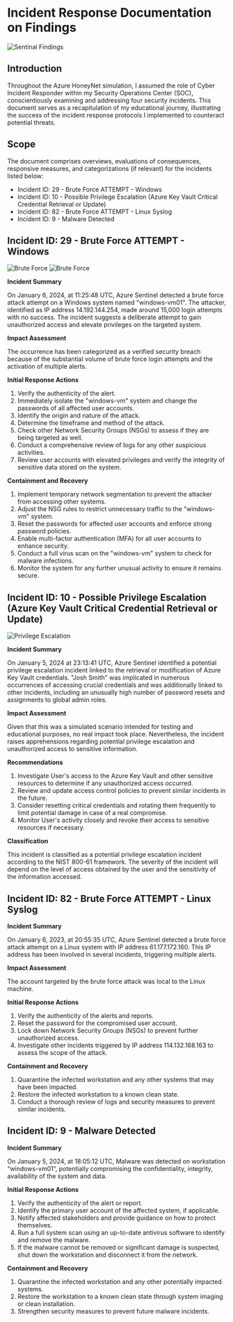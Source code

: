 # Incident Response Documentation on Findings
![Sentinal Findings](https://github.com/asuleman-cyber/Security-Incident-Response/assets/43348989/d2fa887b-1f8a-4f62-b80e-de8b0762ecd5)

## Introduction
Throughout the Azure HoneyNet simulation, I assumed the role of Cyber Incident Responder within my Security Operations Center (SOC), conscientiously examining and addressing four security incidents. This document serves as a recapitulation of my educational journey, illustrating the success of the incident response protocols I implemented to counteract potential threats.

## Scope
The document comprises overviews, evaluations of consequences, responsive measures, and categorizations (if relevant) for the incidents listed below:
- Incident ID: 29 - Brute Force ATTEMPT - Windows
- Incident ID: 10 - Possible Privilege Escalation (Azure Key Vault Critical Credential Retrieval or Update)
- Incident ID: 82 - Brute Force ATTEMPT - Linux Syslog
- Incident ID: 9 - Malware Detected



## Incident ID: 29 - Brute Force ATTEMPT - Windows

![Brute Force](https://github.com/asuleman-cyber/Security-Incident-Response/assets/43348989/1578131e-bf43-4595-85bb-b8d1b9f1c2a6)
![Brute Force](https://github.com/asuleman-cyber/Security-Incident-Response/assets/43348989/23bd10e0-6a1a-4298-aabf-1934b44a113c)

**Incident Summary**

On January 6, 2024, at 11:25:48 UTC, Azure Sentinel detected a brute force attack attempt on a Windows system named "windows-vm01". The attacker, identified as IP address 14.192.144.254, made around 15,000 login attempts with no success. The incident suggests a deliberate attempt to gain unauthorized access and elevate privileges on the targeted system.

**Impact Assessment**

The occurrence has been categorized as a verified security breach because of the substantial volume of brute force login attempts and the activation of multiple alerts.

**Initial Response Actions**

1. Verify the authenticity of the alert.
2. Immediately isolate the "windows-vm" system and change the passwords of all affected user accounts.
3. Identify the origin and nature of the attack.
4. Determine the timeframe and method of the attack.
5. Check other Network Security Groups (NSGs) to assess if they are being targeted as well.
6. Conduct a comprehensive review of logs for any other suspicious activities.
7. Review user accounts with elevated privileges and verify the integrity of sensitive data stored on the system.

**Containment and Recovery**

1. Implement temporary network segmentation to prevent the attacker from accessing other systems.
2. Adjust the NSG rules to restrict unnecessary traffic to the "windows-vm" system.
3. Reset the passwords for affected user accounts and enforce strong password policies.
4. Enable multi-factor authentication (MFA) for all user accounts to enhance security.
5. Conduct a full virus scan on the "windows-vm" system to check for malware infections.
6. Monitor the system for any further unusual activity to ensure it remains secure.


## Incident ID: 10 - Possible Privilege Escalation (Azure Key Vault Critical Credential Retrieval or Update) 
![Privilege Escalation](https://github.com/asuleman-cyber/Security-Incident-Response/assets/43348989/4f3f773c-57b2-4fa2-8037-8dd07df44f6b)

**Incident Summary**

On January 5, 2024 at 23:13:41 UTC, Azure Sentinel identified a potential privilege escalation incident linked to the retrieval or modification of Azure Key Vault credentials. "Josh Smith" was implicated in numerous occurrences of accessing crucial credentials and was additionally linked to other incidents, including an unusually high number of password resets and assignments to global admin roles.

**Impact Assessment**

Given that this was a simulated scenario intended for testing and educational purposes, no real impact took place. Nevertheless, the incident raises apprehensions regarding potential privilege escalation and unauthorized access to sensitive information.

**Recommendations**

1. Investigate User's access to the Azure Key Vault and other sensitive resources to determine if any unauthorized access occurred.
2. Review and update access control policies to prevent similar incidents in the future.
3. Consider resetting critical credentials and rotating them frequently to limit potential damage in case of a real compromise.
4. Monitor User's activity closely and revoke their access to sensitive resources if necessary.

**Classification**

This incident is classified as a potential privilege escalation incident according to the NIST 800-61 framework. The severity of the incident will depend on the level of access obtained by the user and the sensitivity of the information accessed.

## Incident ID: 82 - Brute Force ATTEMPT - Linux Syslog

**Incident Summary**

On January 6, 2023, at 20:55:35 UTC, Azure Sentinel detected a brute force attack attempt on a Linux system with IP address 61.177.172.160. This IP address has been involved in several incidents, triggering multiple alerts.

**Impact Assessment**

The account targeted by the brute force attack was local to the Linux machine.

**Initial Response Actions**

1. Verify the authenticity of the alerts and reports.
2. Reset the password for the compromised user account.
3. Lock down Network Security Groups (NSGs) to prevent further unauthorized access.
4. Investigate other incidents triggered by IP address 114.132.168.163 to assess the scope of the attack.

**Containment and Recovery**

1. Quarantine the infected workstation and any other systems that may have been impacted.
2. Restore the infected workstation to a known clean state.
3. Conduct a thorough review of logs and security measures to prevent similar incidents.

## Incident ID: 9 - Malware Detected

**Incident Summary**

On January 5, 2024, at 18:05:12 UTC, Malware was detected on workstation “windows-vm01”, potentially compromising the confidentiality, integrity, availability of the system and data.

**Initial Response Actions**

1. Verify the authenticity of the alert or report.
2. Identify the primary user account of the affected system, if applicable.
3. Notify affected stakeholders and provide guidance on how to protect themselves.
4. Run a full system scan using an up-to-date antivirus software to identify and remove the malware.
5. If the malware cannot be removed or significant damage is suspected, shut down the workstation and disconnect it from the network.

**Containment and Recovery**

1. Quarantine the infected workstation and any other potentially impacted systems.
2. Restore the workstation to a known clean state through system imaging or clean installation.
3. Strengthen security measures to prevent future malware incidents.
